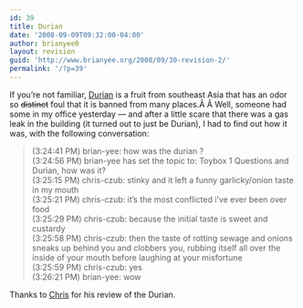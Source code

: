 ```yaml
---
id: 39
title: Durian
date: '2008-09-09T09:32:00-04:00'
author: brianyee0
layout: revision
guid: 'http://www.brianyee.org/2008/09/30-revision-2/'
permalink: '/?p=39'
---
```


If you’re not familiar, [Durian](http://en.wikipedia.org/wiki/Durian) is a fruit from southeast Asia that has an odor so <span style="text-decoration: line-through;">distinct</span> foul that it is banned from many places.Â Â Well, someone had some in my office yesterday — and after a little scare that there was a gas leak in the building (it turned out to just be Durian), I had to find out how it was, with the following conversation:

> (3:24:41 PM) brian-yee: how was the durian ?  
> (3:24:56 PM) brian-yee has set the topic to: Toybox 1 Questions and Durian, how was it?  
> (3:25:15 PM) chris-czub: stinky and it left a funny garlicky/onion taste in my mouth  
> (3:25:21 PM) chris-czub: it’s the most conflicted i’ve ever been over food  
> (3:25:29 PM) chris-czub: because the initial taste is sweet and custardy  
> (3:25:58 PM) chris-czub: then the taste of rotting sewage and onions sneaks up behind you and clobbers you, rubbing itself all over the inside of your mouth before laughing at your misfortune  
> (3:25:59 PM) chris-czub: yes  
> (3:26:21 PM) brian-yee: wow

Thanks to [Chris](http://www.czub.us/) for his review of the Durian.